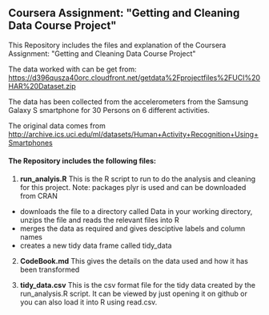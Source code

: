 ## Coursera Assignment: "Getting and Cleaning Data Course Project" 


This Repository includes the files and explanation of the Coursera Assignment: "Getting and Cleaning Data Course Project"

The data worked with can be get from: 
https://d396qusza40orc.cloudfront.net/getdata%2Fprojectfiles%2FUCI%20HAR%20Dataset.zip 

The data has been collected from the accelerometers from the Samsung Galaxy S smartphone for 30 Persons on 6 different activities.

The original data comes from http://archive.ics.uci.edu/ml/datasets/Human+Activity+Recognition+Using+Smartphones


#### The Repository includes the following files:

1) **run_analyis.R**
This is the R script to run to do the analysis and cleaning for this project.
Note: packages plyr is used and can be downloaded from CRAN

- downloads the file to a directory called Data in your working directory, unzips the file and reads the relevant files into R 
- merges the data as required and gives desciptive labels and column names
- creates a new tidy data frame called tidy_data

2) **CodeBook.md**
This gives the details on the data used and how it has been transformed

3) **tidy_data.csv**
This is the csv format file for the tidy data created by the run_analysis.R script.
It can be viewed by just opening it on github or you can also load it into R using read.csv.





